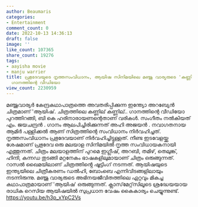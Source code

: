 ```yaml
---
author: Beaumaris
categories:
- Entertainment
comment_count: 0
date: 2022-10-13 14:36:13
draft: false
image: ''
like_count: 107365
share_count: 19276
tags:
- aayisha movie
- manju warrier
title: പ്രഭുദേവയുടെ നൃത്തസംവിധാനം, ആയിഷ സിനിമയിലെ മഞ്ജു വാര്യരുടെ 'കണ്ണില് കണ്ണില്'
  ഗാനത്തിന്റെ വീഡിയോ
view_count: 2230959
---
```


മഞ്ജുവാര്യർ കേന്ദ്രകഥാപാത്രത്തെ അവതരിപ്പിക്കുന്ന ഇന്ത്യോ അറബ്യേൻ ചിത്രമാണ് 'ആയിഷ'. ചിത്രത്തിലെ കണ്ണില് കണ്ണില്.. ഗാനത്തിന്റെ വീഡിയോ പുറത്തിറങ്ങി, ബി കെ ഹരിനാരായണന്റെതാണ് വരികൾ. സംഗീതം നൽകിയത് എം. ജയചന്ദ്രൻ . ഗാനം ആലപിച്ചിരിക്കുന്നത് അഹി അജയൻ . നവാഗതനായ ആമിർ പള്ളിക്കൽ ആണ് സിത്രത്തിന്റെ സംവിധാനം നിർവഹിച്ചത്. നൃത്തസംവിധാനം പ്രഭുദേവയാണ് നിർവഹിച്ചിട്ടുള്ളത്. നീണ്ട ഇടവേളയ്ക്കു ശേഷമാണ് പ്രഭുദേവ ഒരു മലയാള സിനിമയില്‍ നൃത്ത സംവിധായകനായി എത്തുന്നത്. ചിത്രം മലയാളത്തിന് പുറമെ ഇഗ്ലീഷ്, അറബി, തമിഴ്, തെലുങ്ക്, ഹിന്ദി, കന്നഡ തുടങ്ങി മറ്റനേകം ഭാഷകളിലുമായാണ് ചിത്രം ഒരുങ്ങുന്നത്. റാസല്‍ ഖൈമയിലാണ് ചിത്രത്തിൻ്റെ ഷൂട്ടിംഗ് നടന്നത്. ആയിഷയുടെ ഇന്ത്യയിലെ ചിത്രീകരണം ഡല്‍ഹി, ബോംബെ എന്നിവിടങ്ങളിലായും നടന്നിരുന്നു. മഞ്ജു വാര്യരുടെ അഭിനയജീവിതത്തിലെ ഏറ്റവും മികച്ച കഥാപാത്രമായാണ് 'ആയിഷ' ഒരുങ്ങുന്നത്. ക്ലാസ്‌മേറ്റ്‌സിലൂടെ ശ്രദ്ധേയയായ രാധിക റെസിയ ആയിഷയില്‍ സുപ്രധാന വേഷം കൈകാര്യം ചെയ്യുന്നുണ്ട്. https://youtu.be/h3p_xYpC2Vs
